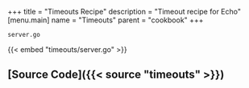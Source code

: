 +++
title = "Timeouts Recipe"
description = "Timeout recipe for Echo"
[menu.main]
  name = "Timeouts"
  parent = "cookbook"
+++

`server.go`

{{< embed "timeouts/server.go" >}}

## [Source Code]({{< source "timeouts" >}})

